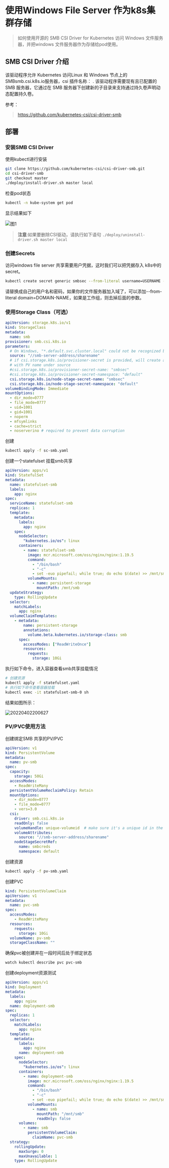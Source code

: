 # 使用Windows File Server 作为k8s集群存储

>如何使用开源的 SMB CSI Driver for Kubernetes 访问 Windows 文件服务器，并把windows 文件服务器作为存储给pod使用。

## SMB CSI Driver 介绍

该驱动程序允许 Kubernetes 访问Linux 和 Windows 节点上的SMBsmb.csi.k8s.io服务器，csi 插件名称： . 该驱动程序需要现有且已配置的 SMB 服务器，它通过在 SMB 服务器下创建新的子目录来支持通过持久卷声明动态配置持久卷。

参考：
> <https://github.com/kubernetes-csi/csi-driver-smb>

## 部署

### 安装SMB CSI Driver

使用kubectl进行安装

```bash
git clone https://github.com/kubernetes-csi/csi-driver-smb.git
cd csi-driver-smb
git checkout master
./deploy/install-driver.sh master local
```

检查pod状态

```bash
kubectl -n kube-system get pod
```

显示结果如下

![图1](https://raw.githubusercontent.com/shibaoxi/shareimg/master/img/20220402110907.png)

> **注意**:如果要删除CSI驱动，请执行如下语句 ```./deploy/uninstall-driver.sh master local```

### 创建Secrets

访问windows file server 共享需要用户凭据，这时我们可以把凭据存入 k8s中的secret。

```bash
kubectl create secret generic smbsec --from-literal username=USERNAME --from-literal password="PASSWORD" --from-literal domain=DOMAIN-NAME
```

请替换成自己的用户名和密码，如果你的文件服务器加入域了，可以添加--from-literal domain=DOMAIN-NAME，如果是工作组，则去掉后面的参数。

### 使用Storage Class（可选）

```yaml
apiVersion: storage.k8s.io/v1
kind: StorageClass
metadata:
  name: smb
provisioner: smb.csi.k8s.io
parameters:
  # On Windows, "*.default.svc.cluster.local" could not be recognized by csi-proxy
  source: "//smb-server-address/sharename"
  # if csi.storage.k8s.io/provisioner-secret is provided, will create a sub directory
  # with PV name under source
  #csi.storage.k8s.io/provisioner-secret-name: "smbsec"
  #csi.storage.k8s.io/provisioner-secret-namespace: "default"
  csi.storage.k8s.io/node-stage-secret-name: "smbsec"
  csi.storage.k8s.io/node-stage-secret-namespace: "default"
volumeBindingMode: Immediate
mountOptions:
  - dir_mode=0777
  - file_mode=0777
  - uid=1001
  - gid=1001
  - noperm
  - mfsymlinks
  - cache=strict
  - noserverino # required to prevent data corruption
```

创建

```bash
kubectl apply -f sc-smb.yaml
```

创建一个statefulset 挂载smb共享

```yaml
apiVersion: apps/v1
kind: StatefulSet
metadata:
  name: statefulset-smb
  labels:
    app: nginx
spec:
  serviceName: statefulset-smb
  replicas: 1
  template:
    metadata:
      labels:
        app: nginx
    spec:
      nodeSelector:
        "kubernetes.io/os": linux
      containers:
        - name: statefulset-smb
          image: mcr.microsoft.com/oss/nginx/nginx:1.19.5
          command:
            - "/bin/bash"
            - "-c"
            - set -euo pipefail; while true; do echo $(date) >> /mnt/smb/outfile1; sleep 1; done
          volumeMounts:
            - name: persistent-storage
              mountPath: /mnt/smb
  updateStrategy:
    type: RollingUpdate
  selector:
    matchLabels:
      app: nginx
  volumeClaimTemplates:
    - metadata:
        name: persistent-storage
        annotations:
          volume.beta.kubernetes.io/storage-class: smb
      spec:
        accessModes: ["ReadWriteOnce"]
        resources:
          requests:
            storage: 10Gi
```

执行如下命令，进入容器查看smb共享挂载情况

```bash
# 创建资源
kubectl apply -f statefulset.yaml
# 执行如下命令查看容器挂载
kubectl exec -it statefulset-smb-0 sh
```

结果如图所示：

![20220402200627](https://raw.githubusercontent.com/shibaoxi/shareimg/master/img/20220402200627.png)

### PV/PVC使用方法

创建绑定SMB 共享的PV/PVC

```yaml
apiVersion: v1
kind: PersistentVolume
metadata:
  name: pv-smb
spec:
  capacity:
    storage: 50Gi
  accessModes:
    - ReadWriteMany
  persistentVolumeReclaimPolicy: Retain
  mountOptions:
    - dir_mode=0777
    - file_mode=0777
    - vers=3.0
  csi:
    driver: smb.csi.k8s.io
    readOnly: false
    volumeHandle: unique-volumeid  # make sure it's a unique id in the cluster
    volumeAttributes:
      source: "//smb-server-address/sharename"
    nodeStageSecretRef:
      name: smbcreds
      namespace: default
```

创建资源

```bash
kubectl apply -f pv-smb.yaml
```

创建PVC

```yaml
kind: PersistentVolumeClaim
apiVersion: v1
metadata:
  name: pvc-smb
spec:
  accessModes:
    - ReadWriteMany
  resources:
    requests:
      storage: 10Gi
  volumeName: pv-smb
  storageClassName: ""
```

确保pvc被创建并在一段时间后处于绑定状态

```bash
watch kubectl describe pvc pvc-smb
```

创建deployment资源测试

```yaml
apiVersion: apps/v1
kind: Deployment
metadata:
  labels:
    app: nginx
  name: deployment-smb
spec:
  replicas: 1
  selector:
    matchLabels:
      app: nginx
  template:
    metadata:
      labels:
        app: nginx
      name: deployment-smb
    spec:
      nodeSelector:
        "kubernetes.io/os": linux
      containers:
        - name: deployment-smb
          image: mcr.microsoft.com/oss/nginx/nginx:1.19.5
          command:
            - "/bin/bash"
            - "-c"
            - set -euo pipefail; while true; do echo $(date) >> /mnt/smb/outfile; sleep 1; done
          volumeMounts:
            - name: smb
              mountPath: "/mnt/smb"
              readOnly: false
      volumes:
        - name: smb
          persistentVolumeClaim:
            claimName: pvc-smb
  strategy:
    rollingUpdate:
      maxSurge: 0
      maxUnavailable: 1
    type: RollingUpdate
```

